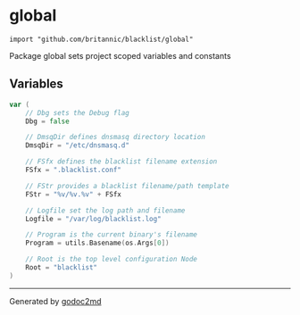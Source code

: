 
# global
    import "github.com/britannic/blacklist/global"

Package global sets project scoped variables and constants





## Variables
``` go
var (
    // Dbg sets the Debug flag
    Dbg = false

    // DmsqDir defines dnsmasq directory location
    DmsqDir = "/etc/dnsmasq.d"

    // FSfx defines the blacklist filename extension
    FSfx = ".blacklist.conf"

    // FStr provides a blacklist filename/path template
    FStr = "%v/%v.%v" + FSfx

    // Logfile set the log path and filename
    Logfile = "/var/log/blacklist.log"

    // Program is the current binary's filename
    Program = utils.Basename(os.Args[0])

    // Root is the top level configuration Node
    Root = "blacklist"
)
```








- - -
Generated by [godoc2md](http://godoc.org/github.com/davecheney/godoc2md)